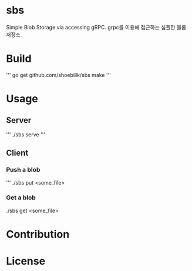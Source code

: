# sbs
Simple Blob Storage via accessing gRPC.
grpc를 이용해 접근하는 심플한 블롭 저장소.

# Build
'''
go get github.com/shoebillk/sbs
make
'''
# Usage
## Server
'''
./sbs serve
'''
## Client
### Push a blob
'''
./sbs put <some_file>

### Get a blob
./sbs get <some_file>

# Contribution

# License


